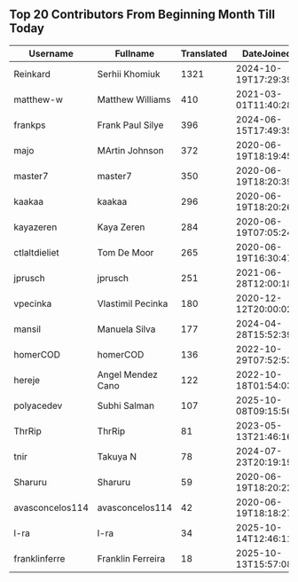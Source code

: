 ## Top 20 Contributors From Beginning Month Till Today ##
|Username|Fullname|Translated|DateJoined|Language|
|--------|--------|----------|----------|-------|
|Reinkard|Serhii Khomiuk|1321|2024-10-19T17:29:39.|uk|
|matthew-w|Matthew Williams|410|2021-03-01T11:40:28.|en_AU|
|frankps|Frank Paul Silye|396|2024-06-15T17:49:35.|nb_NO|
|majo|MArtin Johnson|372|2020-06-19T18:19:45Z|sv|
|master7|master7|350|2020-06-19T18:20:39.|pl|
|kaakaa|kaakaa|296|2020-06-19T18:20:26Z|ja|
|kayazeren|Kaya Zeren|284|2020-06-19T07:05:24Z|tr|
|ctlaltdieliet|Tom De Moor|265|2020-06-19T16:30:47Z|nl|
|jprusch|jprusch|251|2021-06-28T12:00:18.|de|
|vpecinka|Vlastimil Pecinka|180|2020-12-12T20:00:02.|cs|
|mansil|Manuela Silva|177|2024-04-28T15:52:39.|pt|
|homerCOD|homerCOD|136|2022-10-29T07:52:53.|sr|
|hereje|Angel Mendez Cano|122|2022-10-18T01:54:03.|es|
|polyacedev|Subhi Salman|107|2025-10-08T09:15:56.|ar|
|ThrRip|ThrRip|81|2023-05-13T21:46:16.|zh_Hans|
|tnir|Takuya N|78|2024-07-23T20:19:19.|ja|
|Sharuru|Sharuru|59|2020-06-19T18:20:22.|zh_Hans|
|avasconcelos114|avasconcelos114|42|2020-06-19T18:18:27Z|ko|
|l-ra|l-ra|34|2025-10-14T12:46:11.|cs|
|franklinferre|Franklin Ferreira|18|2025-10-13T15:57:08.|pt_BR|
